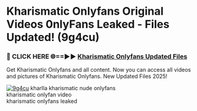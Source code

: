 # Kharismatic Onlyfans Original Videos 0nlyFans Leaked - Files Updated! (9g4cu)

<h3>🔴 CLICK HERE 🌐==►► <a href="https://tinyurl.com/2jnfzry5" rel="nofollow">Kharismatic Onlyfans Updated Files</a></h3>

Get Kharismatic Onlyfans and all content. Now you can access all videos and pictures of Kharismatic Onlyfans. New Updated Files 2025!

[![9g4cu](https://i.imgur.com/GyGTBgg.gif)](https://tinyurl.com/2jnfzry5)
kharlla kharismatic nude onlyfans<br>
kharismatic onlyfan video<br>
kharismatic onlyfans leaked
